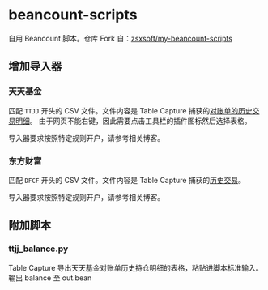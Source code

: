 # beancount-scripts

自用 Beancount 脚本。仓库 Fork 自：[zsxsoft/my-beancount-scripts](https://github.com/zsxsoft/my-beancount-scripts)

## 增加导入器

### 天天基金

匹配 `TTJJ` 开头的 CSV 文件。文件内容是 Table Capture 捕获的[对账单的历史交易明细](https://trade.1234567.com.cn/Query/bill?spm=S)。
由于网页不能右键，因此需要点击工具栏的插件图标然后选择表格。

导入器要求按照特定规则开户，请参考相关博客。

### 东方财富

匹配 `DFCF` 开头的 CSV 文件。文件内容是 Table Capture 捕获的[历史交易](https://jy.xzsec.com/Search/HisDeal)。

导入器要求按照特定规则开户，请参考相关博客。

## 附加脚本

### ttjj_balance.py

Table Capture 导出天天基金对账单历史持仓明细的表格，粘贴进脚本标准输入。
输出 balance 至 out.bean
